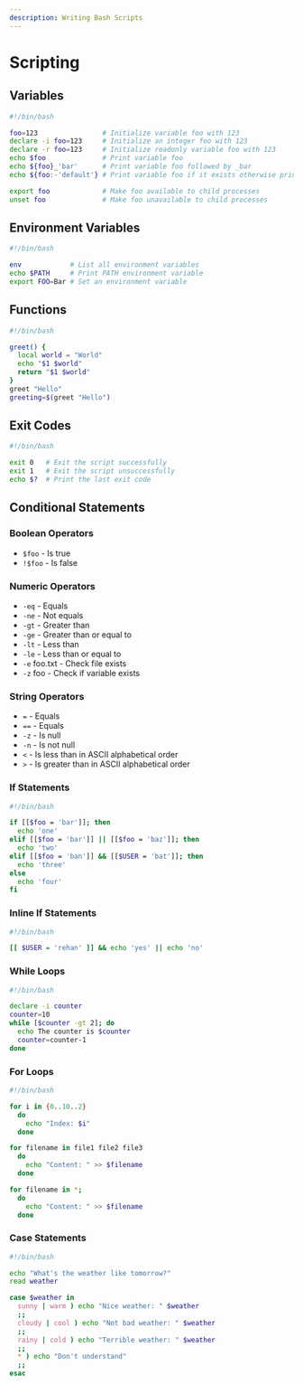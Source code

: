 ```yaml
---
description: Writing Bash Scripts
---
```


# Scripting

## Variables

```bash
#!/bin/bash

foo=123                # Initialize variable foo with 123
declare -i foo=123     # Initialize an integer foo with 123
declare -r foo=123     # Initialize readonly variable foo with 123
echo $foo              # Print variable foo
echo ${foo}_'bar'      # Print variable foo followed by _bar
echo ${foo:-'default'} # Print variable foo if it exists otherwise print default

export foo             # Make foo available to child processes
unset foo              # Make foo unavailable to child processes
```

## Environment Variables

```bash
#!/bin/bash

env            # List all environment variables
echo $PATH     # Print PATH environment variable
export FOO=Bar # Set an environment variable
```

## Functions

```bash
#!/bin/bash

greet() {
  local world = "World"
  echo "$1 $world"
  return "$1 $world"
}
greet "Hello"
greeting=$(greet "Hello")
```

## Exit Codes

```bash
#!/bin/bash

exit 0   # Exit the script successfully
exit 1   # Exit the script unsuccessfully
echo $?  # Print the last exit code
```

## Conditional Statements

### **Boolean Operators**

* `$foo` - Is true
* `!$foo` - Is false

### **Numeric Operators**

* `-eq` - Equals
* `-ne` - Not equals
* `-gt` - Greater than
* `-ge` - Greater than or equal to
* `-lt` - Less than
* `-le` - Less than or equal to
* `-e` foo.txt - Check file exists
* `-z` foo - Check if variable exists

### **String Operators**

* `=` - Equals
* `==` - Equals
* `-z` - Is null
* `-n` - Is not null
* `<` - Is less than in ASCII alphabetical order
* `>` - Is greater than in ASCII alphabetical order

### **If Statements**

```bash
#!/bin/bash

if [[$foo = 'bar']]; then
  echo 'one'
elif [[$foo = 'bar']] || [[$foo = 'baz']]; then
  echo 'two'
elif [[$foo = 'ban']] && [[$USER = 'bat']]; then
  echo 'three'
else
  echo 'four'
fi
```

### **Inline If Statements**

```bash
#!/bin/bash

[[ $USER = 'rehan' ]] && echo 'yes' || echo 'no'
```

### **While Loops**

```bash
#!/bin/bash

declare -i counter
counter=10
while [$counter -gt 2]; do
  echo The counter is $counter
  counter=counter-1
done
```

### **For Loops**

```bash
#!/bin/bash

for i in {0..10..2}
  do
    echo "Index: $i"
  done

for filename in file1 file2 file3
  do
    echo "Content: " >> $filename
  done

for filename in *;
  do
    echo "Content: " >> $filename
  done
```

### **Case Statements**

```bash
#!/bin/bash

echo "What's the weather like tomorrow?"
read weather

case $weather in
  sunny | warm ) echo "Nice weather: " $weather
  ;;
  cloudy | cool ) echo "Not bad weather: " $weather
  ;;
  rainy | cold ) echo "Terrible weather: " $weather
  ;;
  * ) echo "Don't understand"
  ;;
esac
```
